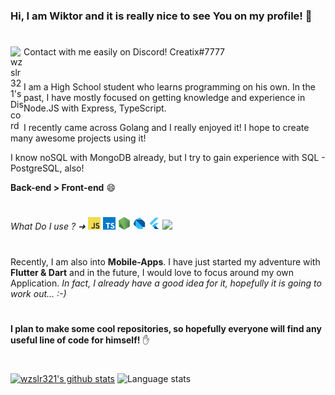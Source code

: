 ### Hi, I am Wiktor and it is really nice to see You on my profile! 👋

# <div>
  <p> Contact with me easily on Discord! Creatix#7777
 <a href = 'https://discord.gg/rTtMsrS'> <img alt="wzslr321's Discord" src="https://raw.githubusercontent.com/anuraghazra/anuraghazra/master/assets/discord-round.svg" style="max-width:100%;" width="21px" align="left"> </a>
  </p>
 </div>

#

<p> I am a  High School student who learns programming on his own. In the past, I have mostly focused on getting knowledge and experience in Node.JS with Express, TypeScript. </p> 

<p> I recently came across Golang and I really enjoyed it! I hope to create many awesome projects using it! </p> 

<p> I know noSQL with MongoDB already, but I try to gain experience with SQL - PostgreSQL, also! </p> 

**Back-end > Front-end** 😄 

#

*What Do I use ? &#10140;* <img src="https://raw.githubusercontent.com/github/explore/80688e429a7d4ef2fca1e82350fe8e3517d3494d/topics/javascript/javascript.png" style="max-width:100%;" height="20"> <img src="https://raw.githubusercontent.com/github/explore/80688e429a7d4ef2fca1e82350fe8e3517d3494d/topics/typescript/typescript.png" style="max-width:100%;" height="20"> <img src="https://raw.githubusercontent.com/github/explore/80688e429a7d4ef2fca1e82350fe8e3517d3494d/topics/nodejs/nodejs.png" style="max-width:100%;" height="20"> <img src="https://raw.githubusercontent.com/github/explore/80688e429a7d4ef2fca1e82350fe8e3517d3494d/topics/dart/dart.png" style="max-width:100%;" height="20"> <img src="https://raw.githubusercontent.com/github/explore/80688e429a7d4ef2fca1e82350fe8e3517d3494d/topics/flutter/flutter.png" style="max-width:100%;" height="20"> <img src="https://github.com/rfyiamcool/golang_logo/blob/master/svg/golang_3.svg" height="20"> 

#

Recently, I am also into **Mobile-Apps**. I have just started my adventure with **Flutter & Dart** and in the future, I would love to focus around my own Application.
*In fact, I already have a good idea for it, hopefully it is going to work out... :-)* 

#

**I plan to make some cool repositories, so hopefully everyone will find any useful line of code for himself!** ✋

#

[![wzslr321's github stats](https://github-readme-stats.vercel.app/api?username=wzslr321&count_private=true&show_icons=true)](https://github.com/anuraghazra/github-readme-stats&theme=cobalt)
![Language stats](https://github-readme-stats.vercel.app/api/top-langs/?username=wzslr321&layout=compact)



<!--
**wzslr321/wzslr321** is a ✨ _special_ ✨ repository because its `README.md` (this file) appears on your GitHub profile.

Here are some ideas to get you started:

- 🔭 I’m currently working on ...
- 🌱 I’m currently learning ...
- 👯 I’m looking to collaborate on ...
- 🤔 I’m looking for help with ...
- 💬 Ask me about ...
- 📫 How to reach me: ...
- 😄 Pronouns: ...
- ⚡ Fun fact: ...
-->
